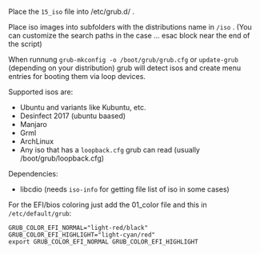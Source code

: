 Place the `15_iso` file into /etc/grub.d/ .

Place iso images into subfolders with the distributions name in `/iso` . (You can customize the search paths in the case ... esac block near the end of the script)

When runnung `grub-mkconfig -o /boot/grub/grub.cfg` or `update-grub` (depending on your distribution) grub will detect isos and create menu entries for booting them via loop devices. 

Supported isos are:
* Ubuntu and variants like Kubuntu, etc.
* Desinfect 2017 (ubuntu baased)
* Manjaro
* Grml
* ArchLinux
* Any iso that has a `loopback.cfg` grub can read (usually /boot/grub/loopback.cfg)

Dependencies:
* libcdio (needs `iso-info` for getting file list of iso in some cases)

For the EFI/bios coloring just add the 01_color file and this in `/etc/default/grub`:
```
GRUB_COLOR_EFI_NORMAL="light-red/black"
GRUB_COLOR_EFI_HIGHLIGHT="light-cyan/red"
export GRUB_COLOR_EFI_NORMAL GRUB_COLOR_EFI_HIGHLIGHT
```